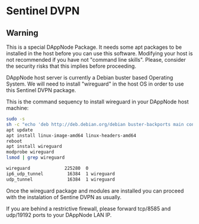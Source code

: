 
# Sentinel DVPN

## Warning

This is a special DAppNode Package. It needs some apt packages to be installed in the host before you can use this software.
Modifying your host is not recommended if you have not "command line skills". Please, consider the security risks that this implies before proceeding.

DAppNode host server is currently a Debian buster based Operating System. We will need to install "wireguard" in the host OS in order to use this Sentinel DVPN package.

This is the command sequency to install wireguard in your DAppNode host machine:


```bash
sudo -s
sh -c "echo 'deb http://deb.debian.org/debian buster-backports main contrib non-free' > /etc/apt/sources.list.d/buster-backports.list"
apt update
apt install linux-image-amd64 linux-headers-amd64
reboot
apt install wireguard
modprobe wireguard
lsmod | grep wireguard

wireguard             225280  0
ip6_udp_tunnel         16384  1 wireguard
udp_tunnel             16384  1 wireguard
```

Once the wireguard package and modules are installed you can proceed with the instalation of Sentine DVPN as usually.

If you are behind a restrictive firewall, please forward tcp/8585 and udp/19192 ports to your DAppNode LAN IP.


